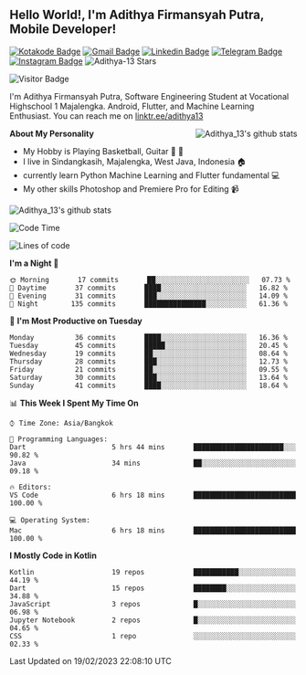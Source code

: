 
## Hello World!, I'm Adithya Firmansyah Putra, Mobile Developer!

[![Kotakode Badge](https://img.shields.io/badge/-Kotakode-green?style=plastic&logo=Kotakode&link=https://kotakode.com/users/527/adithya-13)](https://kotakode.com/users/527/adithya-13)
[![Gmail Badge](https://img.shields.io/badge/-Gmail-white?style=plastic&logo=Gmail&link=mailto:aditputrafirmansyah@gmail.com)](mailto:aditputrafirmansyah@gmail.com)
[![Linkedin Badge](https://img.shields.io/badge/-LinkedIn-blue?style=plastic&logo=Linkedin&link=https://www.linkedin.com/in/aditputrafirmansyah/)](https://www.linkedin.com/in/aditputrafirmansyah/) 
[![Telegram Badge](https://img.shields.io/badge/-Telegram-blue?style=plastic&logo=telegram&link=https://t.me/Adithya_13)](https://t.me/Adithya_13) 
[![Instagram Badge](https://img.shields.io/badge/-Instagram-white?style=plastic&logo=instagram&link=https://www.instagram.com/adithya_firmansyahputra/)](https://www.instagram.com/adithya_firmansyahputra/)
![Adithya-13 Stars](https://img.shields.io/github/stars/Adithya-13?affiliations=OWNER&style=social)

![Visitor Badge](https://visitor-badge.laobi.icu/badge?page_id=Adithya-13.Adithya-13)

I'm Adithya Firmansyah Putra, Software Engineering Student at Vocational Highschool 1 Majalengka. Android, Flutter, and Machine Learning Enthusiast. You can reach me on [linktr.ee/adithya13](https://linktr.ee/adithya13)

<img align="right" alt="Adithya_13's github stats" src="https://github-readme-stats.vercel.app/api/top-langs/?username=Adithya-13&theme=radical&show_icons=true&hide_border=true&line_height=24"/>

**About My Personality**

- My Hobby is Playing Basketball, Guitar :basketball: :guitar: 
- I live in Sindangkasih, Majalengka, West Java, Indonesia :house:
- currently learn Python Machine Learning and Flutter fundamental :computer:
- My other skills Photoshop and Premiere Pro for Editing :video_camera:

<img alt="Adithya_13's github stats" src="https://github-readme-stats.vercel.app/api?username=Adithya-13&count_private=true&show_icons=true&hide_border=true&include_all_commits=true&line_height=24&theme=radical"/>

<!--START_SECTION:waka-->
![Code Time](http://img.shields.io/badge/Code%20Time-1%2C764%20hrs%2031%20mins-blue)

![Lines of code](https://img.shields.io/badge/From%20Hello%20World%20I%27ve%20Written-1%20Million%20lines%20of%20code-blue)

**I'm a Night 🦉** 

```text
🌞 Morning       17 commits       ██░░░░░░░░░░░░░░░░░░░░░░░   07.73 % 
🌆 Daytime       37 commits       ████░░░░░░░░░░░░░░░░░░░░░   16.82 % 
🌃 Evening       31 commits       ███░░░░░░░░░░░░░░░░░░░░░░   14.09 % 
🌙 Night        135 commits       ███████████████░░░░░░░░░░   61.36 % 

```
📅 **I'm Most Productive on Tuesday** 

```text
Monday          36 commits       ████░░░░░░░░░░░░░░░░░░░░░   16.36 % 
Tuesday         45 commits       █████░░░░░░░░░░░░░░░░░░░░   20.45 % 
Wednesday       19 commits       ██░░░░░░░░░░░░░░░░░░░░░░░   08.64 % 
Thursday        28 commits       ███░░░░░░░░░░░░░░░░░░░░░░   12.73 % 
Friday          21 commits       ██░░░░░░░░░░░░░░░░░░░░░░░   09.55 % 
Saturday        30 commits       ███░░░░░░░░░░░░░░░░░░░░░░   13.64 % 
Sunday          41 commits       ████░░░░░░░░░░░░░░░░░░░░░   18.64 % 

```


📊 **This Week I Spent My Time On** 

```text
⌚︎ Time Zone: Asia/Bangkok

💬 Programming Languages: 
Dart                     5 hrs 44 mins       ██████████████████████░░░   90.82 % 
Java                     34 mins             ██░░░░░░░░░░░░░░░░░░░░░░░   09.18 % 

🔥 Editors: 
VS Code                  6 hrs 18 mins       █████████████████████████   100.00 % 

💻 Operating System: 
Mac                      6 hrs 18 mins       █████████████████████████   100.00 % 

```

**I Mostly Code in Kotlin** 

```text
Kotlin                   19 repos            ███████████░░░░░░░░░░░░░░   44.19 % 
Dart                     15 repos            ████████░░░░░░░░░░░░░░░░░   34.88 % 
JavaScript               3 repos             █░░░░░░░░░░░░░░░░░░░░░░░░   06.98 % 
Jupyter Notebook         2 repos             █░░░░░░░░░░░░░░░░░░░░░░░░   04.65 % 
CSS                      1 repo              ░░░░░░░░░░░░░░░░░░░░░░░░░   02.33 % 

```



 Last Updated on 19/02/2023 22:08:10 UTC
<!--END_SECTION:waka-->
